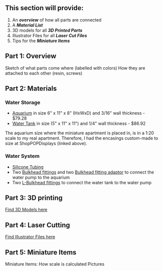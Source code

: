 ## This section will provide:
1. An _**overview**_ of how all parts are connected
2. A _**Material List**_
3. 3D models for all _**3D Printed Parts**_
4. Illustrator Files for all _**Laser Cut Files**_
5. Tips for the _**Miniature Items**_


## Part 1: Overview
Sketch of what parts come where (labelled with colors)
How they are attached to each other (resin, screws)

## Part 2: Materials

### Water Storage
- [Aquarium](https://www.shoppopdisplays.com/CS001/5-sided-clear-acrylic-box-custom-size.html?list=Category%20Listing) in size 6" x 11" x 8" (HxWxD) and 3/16" wall thickness - $79.28
- [Water Tank](https://www.shoppopdisplays.com/CS001/5-sided-clear-acrylic-box-custom-size.html?list=Category%20Listing) in size (5" x 11" x 11") and 1/4" wall thickness - $86.92

The aquarium size where the miniature apartment is placed in, is in a 1:20 scale to my real apartment. Therefore, I had the encasings custom-made to size at ShopPOPDisplays (linked above). 

### Water System
- [Silicone Tubing](https://pages.github.com/)
- Two [Bulkhead fittings](https://pages.github.com/) and two [Bulkhead fitting adaptor](https://pages.github.com/) to connect the water pump to the aquarium
- Two [L-Bulkhead fittings](https://pages.github.com/) to connect the water tank to the water pump


## Part 3: 3D printing
[Find 3D Models here](/Fabrication/3D%20Printing)

## Part 4: Laser Cutting
[Find Illustrator Files here](/Fabrication/Laser%20Cutting)

## Part 5: Miniature Items
Miniature Items:
How scale is calculated
Pictures


